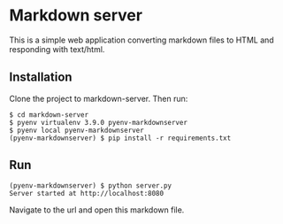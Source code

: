 # Markdown server

This is a simple web application converting markdown files to HTML and responding  with text/html.

## Installation
Clone the project to markdown-server. Then run:
```
$ cd markdown-server
$ pyenv virtualenv 3.9.0 pyenv-markdownserver
$ pyenv local pyenv-markdownserver
(pyenv-markdownserver) $ pip install -r requirements.txt
```

## Run
```
(pyenv-markdownserver) $ python server.py
Server started at http://localhost:8080
```

Navigate to the url and open this markdown file.
